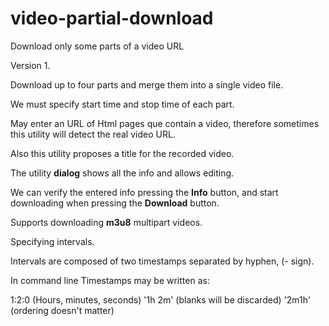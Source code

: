 # video-partial-download
Download only some parts of a video URL

Version 1.

Download up to four parts and merge them into a single video file.

We must specify start time and stop time of each part.

May enter an URL of Html pages que contain a video,
therefore sometimes this utility will detect the real video URL.

Also this utility proposes a title for the recorded video.

The utility **dialog** shows all the info and allows editing.

We can verify the entered info pressing the **Info** button,
and start downloading when pressing the **Download** button.

Supports downloading **m3u8** multipart videos.

Specifying intervals.

Intervals are composed of two timestamps separated by hyphen, (- sign).

In command line Timestamps may be written as:

1:2:0 (Hours, minutes, seconds)
'1h 2m' (blanks will be discarded)
'2m1h' (ordering doesn't matter)

